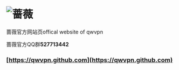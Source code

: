 # ![蔷薇](https://avatars1.githubusercontent.com/u/22127696?v=3&s=96)
蔷薇官方网站页offical website of qwvpn

蔷薇官方QQ群**527713442**
### [https://qwvpn.github.com](https://qwvpn.github.com)
